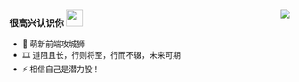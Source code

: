 <div style="display:'flex',justifyContent: 'space-between',alignItems='center'">

<img align="right" src="https://github-readme-stats.vercel.app/api?username=hqchqc&show_icons=true&icon_color=CE1D2D&text_color=718096&bg_color=ffffff&hide_title=true&hide=contribs" />

###  很高兴认识你 <img src="https://raw.githubusercontent.com/iampavangandhi/iampavangandhi/master/gifs/Hi.gif" height="30px">

- 🌱 萌新前端攻城狮
- 🎞️ 道阻且长，行则将至，行而不辍，未来可期
- ⚡ 相信自己是潜力股！
  
</div>

